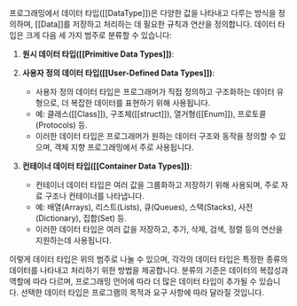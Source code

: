 프로그래밍에서 데이터 타입([[DataType]])은 다양한 값을 나타내고 다루는 방식을 정의하며, [[Data]]를 저장하고 처리하는 데 필요한 규칙과 연산을 정의합니다. 데이터 타입은 크게 다음 세 가지 범주로 분류할 수 있습니다:

1. **원시 데이터 타입([[Primitive Data Types]])**:
2. **사용자 정의 데이터 타입([[User-Defined Data Types]])**:
    
    - 사용자 정의 데이터 타입은 프로그래머가 직접 정의하고 구조화하는 데이터 유형으로, 더 복잡한 데이터를 표현하기 위해 사용됩니다.
    - 예: 클래스([[Class]]), 구조체([[struct]]), 열거형([[Enum]]), 프로토콜(Protocols) 등.
    - 이러한 데이터 타입은 프로그래머가 원하는 데이터 구조와 동작을 정의할 수 있으며, 객체 지향 프로그래밍에서 주로 사용됩니다.
3. **컨테이너 데이터 타입([[Container Data Types]])**:
    
    - 컨테이너 데이터 타입은 여러 값을 그룹화하고 저장하기 위해 사용되며, 주로 자료 구조나 컨테이너를 나타냅니다.
    - 예: 배열(Arrays), 리스트(Lists), 큐(Queues), 스택(Stacks), 사전(Dictionary), 집합(Set) 등.
    - 이러한 데이터 타입은 여러 값을 저장하고, 추가, 삭제, 검색, 정렬 등의 연산을 지원하는데 사용됩니다.

이렇게 데이터 타입은 위의 범주로 나눌 수 있으며, 각각의 데이터 타입은 특정한 종류의 데이터를 나타내고 처리하기 위한 방법을 제공합니다. 분류의 기준은 데이터의 복잡성과 역할에 따라 다르며, 프로그래밍 언어에 따라 더 많은 데이터 타입이 추가될 수 있습니다. 선택한 데이터 타입은 프로그램의 목적과 요구 사항에 따라 달라질 것입니다.